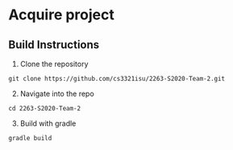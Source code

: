 # Acquire project
## Build Instructions

  1. Clone the repository
  
    git clone https://github.com/cs3321isu/2263-S2020-Team-2.git
  2. Navigate into the repo
  
    cd 2263-S2020-Team-2
  3. Build with gradle
    
    gradle build
